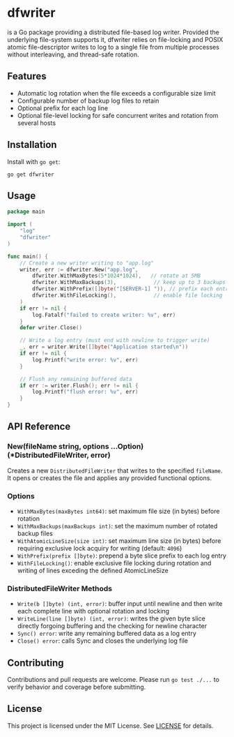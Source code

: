 # dfwriter

 is a Go package providing a distributed file-based log writer. Provided the underlying file-system supports it, 
 dfwriter relies on file-locking and POSIX atomic file-descriptor writes to log to a single file from multiple 
 processes without interleaving, and thread-safe rotation.

## Features

- Automatic log rotation when the file exceeds a configurable size limit
- Configurable number of backup log files to retain
- Optional prefix for each log line
- Optional file-level locking for safe concurrent writes and rotation from several hosts

## Installation

Install with `go get`:

    go get dfwriter

## Usage

```go
package main

import (
    "log"
    "dfwriter"
)

func main() {
    // Create a new writer writing to "app.log"
    writer, err := dfwriter.New("app.log",
        dfwriter.WithMaxBytes(5*1024*1024),   // rotate at 5MB
        dfwriter.WithMaxBackups(3),            // keep up to 3 backups
        dfwriter.WithPrefix([]byte("[SERVER-1] ")), // prefix each entry
        dfwriter.WithFileLocking(),            // enable file locking
    )
    if err != nil {
        log.Fatalf("failed to create writer: %v", err)
    }
    defer writer.Close()

    // Write a log entry (must end with newline to trigger write)
    _, err = writer.Write([]byte("Application started\n"))
    if err != nil {
        log.Printf("write error: %v", err)
    }

    // Flush any remaining buffered data
    if err := writer.Flush(); err != nil {
        log.Printf("flush error: %v", err)
    }
}
```

## API Reference

### New(fileName string, options ...Option) (*DistributedFileWriter, error)

Creates a new `DistributedFileWriter` that writes to the specified `fileName`.  It opens or creates the file and applies any provided functional options.

### Options

- `WithMaxBytes(maxBytes int64)`: set maximum file size (in bytes) before rotation
- `WithMaxBackups(maxBackups int)`: set the maximum number of rotated backup files
- `WithAtomicLineSize(size int)`: set maximum line size (in bytes) before requiring exclusive lock acquiry for writing (default: `4096`)
- `WithPrefix(prefix []byte)`: prepend a byte slice prefix to each log entry
- `WithFileLocking()`: enable exclusive file locking during rotation and writing of lines exceding the defined AtomicLineSize

### DistributedFileWriter Methods

- `Write(b []byte) (int, error)`: buffer input until newline and then write each complete line with  optional rotation and locking
- `WriteLine(line []byte) (int, error)`: writes the given byte slice directly forgoing buffering and the checking for newline character
- `Sync() error`: write any remaining buffered data as a log entry
- `Close() error`: calls Sync and closes the underlying log file

## Contributing

Contributions and pull requests are welcome. Please run `go test ./...` to verify behavior and coverage before submitting.

## License

This project is licensed under the MIT License. See [LICENSE](LICENSE) for details.
